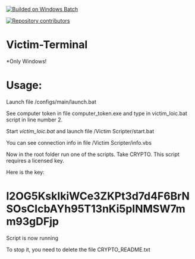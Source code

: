 [![Builded on Windows Batch](https://img.shields.io/badge/Builded%20on-Windows%20Batch-brightgreen.svg)](https://ru.wikipedia.org/wiki/%D0%9F%D0%B0%D0%BA%D0%B5%D1%82%D0%BD%D1%8B%D0%B9_%D1%84%D0%B0%D0%B9%D0%BB)


[![Repository contributors](https://img.shields.io/badge/Repository-contributors-red.svg)](https://github.com/damirstash34/Victim-Terminal/graphs/contributors)

# Victim-Terminal

  *Only Windows!
  
  
# Usage:

  Launch file /configs/main/launch.bat
  
  See computer token in file computer_token.exe and type in victim_loic.bat script in line number 2.
  
  Start  *victim_loic.bat*  and launch file /Victim Scripter/start.bat
  
  You can see connection info in file /Victim Scripter/info.vbs
  
  Now in the root folder run one of the scripts. Take CRYPTO. This script requires a licensed key.

Here is the key:
# l2OG5KskIkiWCe3ZKPt3d7d4F6BrNSOsCIcbAYh95T13nKi5pINMSW7mm93gDFjp


Script is now running

To stop it, you need to delete the file CRYPTO_README.txt
